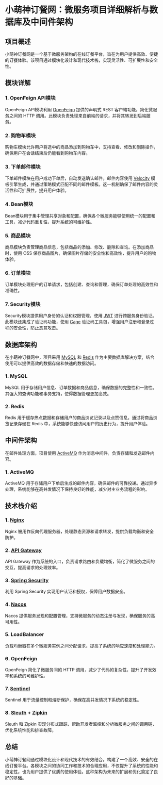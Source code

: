 # 小萌神订餐网：微服务项目详细解析与数据库及中间件架构

## 项目概述

小萌神订餐网是一个基于微服务架构的在线订餐平台，旨在为用户提供高效、便捷的订餐体验。该项目通过模块化设计和现代技术栈，实现灵活性、可扩展性和安全性。

## 模块详解

### 1. OpenFeign API模块

OpenFeign API模块利用 [OpenFeign](https://spring.io/projects/spring-cloud-openfeign) 提供的声明式 REST 客户端功能，简化微服务之间的 HTTP 调用。此模块负责处理来自前端的请求，并将其转发到后端服务。

### 2. 购物车模块

购物车模块允许用户将选中的商品添加到购物车中，支持查看、修改和删除操作，确保用户在会话结束后仍能看到购物车内容。

### 3. 下单邮件模块

下单邮件模块在用户成功下单后，自动发送确认邮件。邮件内容使用 [Velocity](https://velocity.apache.org/) 模板引擎生成，并通过策略模式匹配不同的邮件模板。这一机制确保了邮件内容的灵活性和可扩展性，提升用户体验。

### 4. Bean模块

Bean模块用于集中管理共享对象和配置，确保各个微服务能够使用统一的配置和工具，减少代码重复性，提升系统的可维护性。

### 5. 商品模块

商品模块负责管理商品信息，包括商品的添加、修改、删除和查询。在添加商品时，使用 OSS 保存商品图片，确保图片存储的安全性和高效性，提升用户的购物体验。

### 6. 订单模块

订单模块处理用户的订单请求，包括创建、查询和管理，确保订单处理的高效性和准确性。

### 7. Security模块

Security模块提供用户身份的认证和权限管理，使用 [JWT](https://jwt.io/) 进行跨服务身份验证。此模块还集成了验证码功能，使用 [Cage](https://github.com/peppe78/cage) 验证码工具包，增强用户注册和登录过程的安全性，防止恶意攻击。

## 数据库架构

在小萌神订餐网中，项目采用 [MySQL](https://www.mysql.com/) 和 [Redis](https://redis.io/) 作为主要数据库解决方案，结合使用可以提供高效的数据存储和快速的数据访问。

### 1. MySQL

MySQL 用于存储用户信息、订单数据和商品信息，确保数据的完整性和一致性。其强大的查询功能和事务支持，使得数据管理更加高效。

### 2. Redis

Redis 用于缓存热点数据和存储用户的商品浏览记录以及点赞信息。通过将商品浏览记录存储在 Redis 中，系统能够快速访问用户的历史行为，提升用户体验。

## 中间件架构

在邮件处理方面，项目使用 [ActiveMQ](https://www.xinqiu.xyz/2024/09/14/Spring%E9%9B%86%E6%88%90%E6%B6%88%E6%81%AF%E4%BB%A3%E7%90%86ActiveMQ%E6%95%99%E7%A8%8B/) 作为消息中间件，负责存储和发送邮件内容。

### 1. ActiveMQ

ActiveMQ 用于存储用户下单后生成的邮件内容，确保邮件的可靠投递。通过异步处理，系统能够在高并发情况下保持良好的性能，减少对主业务流程的影响。

## 技术栈介绍

### 1. [Nginx](https://www.nginx.com/)

Nginx 被用作反向代理服务器，处理静态资源和请求转发，提供负载均衡和安全防护。

### 2. [API Gateway](https://spring.io/projects/spring-cloud-gateway)

API Gateway 作为系统的入口，负责请求路由和负载均衡，简化了微服务之间的交互，提高请求的处理效率。

### 3. [Spring Security](https://spring.io/projects/spring-security)

利用 Spring Security 实现用户认证和授权，保障用户数据安全。

### 4. [Nacos](https://nacos.io/)

Nacos 提供服务发现和配置管理，支持微服务的动态注册与发现，确保服务的高可用性。

### 5. LoadBalancer

负载均衡器在多个微服务实例之间分配请求，提高了系统的响应速度和处理能力。

### 6. OpenFeign

OpenFeign 简化了微服务间的 HTTP 调用，减少了代码的复杂性，提升了开发效率和系统的可维护性。

### 7. [Sentinel](https://github.com/alibaba/Sentinel)

Sentinel 用于流量控制和熔断保护，确保在高并发情况下系统的稳定性。

### 8. [Sleuth](https://spring.io/projects/spring-cloud-sleuth) + [Zipkin](https://zipkin.io/)

Sleuth 和 Zipkin 实现分布式跟踪，帮助开发者监控和分析微服务之间的调用链，优化系统性能和排查故障。

## 总结

小萌神订餐网通过模块化设计和现代技术的有效结合，构建了一个高效、安全的在线订餐平台。各模块之间的协同工作和技术的合理应用，不仅提升了系统的性能和稳定性，也为用户提供了优质的使用体验。这种架构为未来的扩展和优化奠定了良好的基础。